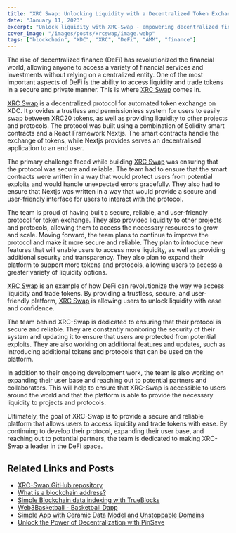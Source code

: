 ```yaml
---
title: "XRC Swap: Unlocking Liquidity with a Decentralized Token Exchange Protocol"
date: "January 11, 2023"
excerpt: "Unlock liquidity with XRC-Swap - empowering decentralized finance."
cover_image: "/images/posts/xrcswap/image.webp"
tags: ["blockchain", "XDC", "XRC", "DeFi", "AMM", "finance"]
---
```


The rise of decentralized finance (DeFi) has revolutionized the financial world, allowing anyone to access a variety of financial services and investments without relying on a centralized entity. One of the most important aspects of DeFi is the ability to access liquidity and trade tokens in a secure and private manner. This is where [XRC Swap](https://xrcswap.com/) comes in.

[XRC Swap](https://xrcswap.com/) is a decentralized protocol for automated token exchange on XDC. It provides a trustless and permissionless system for users to easily swap between XRC20 tokens, as well as providing liquidity to other projects and protocols. The protocol was built using a combination of Solidity smart contracts and a React Framework Nextjs. The smart contracts handle the exchange of tokens, while Nextjs provides serves an decentralised application to an end user.

The primary challenge faced while building [XRC Swap](https://xrcswap.com/) was ensuring that the protocol was secure and reliable. The team had to ensure that the smart contracts were written in a way that would protect users from potential exploits and would handle unexpected errors gracefully. They also had to ensure that Nextjs was written in a way that would provide a secure and user-friendly interface for users to interact with the protocol.

The team is proud of having built a secure, reliable, and user-friendly protocol for token exchange. They also provided liquidity to other projects and protocols, allowing them to access the necessary resources to grow and scale. Moving forward, the team plans to continue to improve the protocol and make it more secure and reliable. They plan to introduce new features that will enable users to access more liquidity, as well as providing additional security and transparency. They also plan to expand their platform to support more tokens and protocols, allowing users to access a greater variety of liquidity options.

[XRC Swap](https://xrcswap.com/) is an example of how DeFi can revolutionize the way we access liquidity and trade tokens. By providing a trustless, secure, and user-friendly platform, [XRC Swap](https://xrcswap.com/) is allowing users to unlock liquidity with ease and confidence.

The team behind XRC-Swap is dedicated to ensuring that their protocol is secure and reliable. They are constantly monitoring the security of their system and updating it to ensure that users are protected from potential exploits. They are also working on additional features and updates, such as introducing additional tokens and protocols that can be used on the platform.

In addition to their ongoing development work, the team is also working on expanding their user base and reaching out to potential partners and collaborators. This will help to ensure that XRC-Swap is accessible to users around the world and that the platform is able to provide the necessary liquidity to projects and protocols.

Ultimately, the goal of XRC-Swap is to provide a secure and reliable platform that allows users to access liquidity and trade tokens with ease. By continuing to develop their protocol, expanding their user base, and reaching out to potential partners, the team is dedicated to making XRC-Swap a leader in the DeFi space.

## Related Links and Posts

- [XRC-Swap GitHub repository](https://github.com/Pfed-prog/XRC-Swap)
- [What is a blockchain address?](https://dspyt.com/what-is-blockchain-address)
- [Simple Blockchain data indexing with TrueBlocks](https://dspyt.com/blockchain-data-indexer-with-trueblocks)
- [Web3Basketball - Basketball Dapp](https://dspyt.com/Web3Basketball)
- [Simple App with Ceramic Data Model and Unstoppable Domains](https://dspyt.com/simple-app-with-ceramic-data-model-and-unstoppable-domains)
- [Unlock the Power of Decentralization with PinSave](https://dspyt.com/PinSave)
